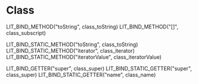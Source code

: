 # Class

LIT_BIND_METHOD("toString", class_toString)
LIT_BIND_METHOD("[]", class_subscript)

LIT_BIND_STATIC_METHOD("toString", class_toString)
LIT_BIND_STATIC_METHOD("iterator", class_iterator)
LIT_BIND_STATIC_METHOD("iteratorValue", class_iteratorValue)

LIT_BIND_GETTER("super", class_super)
LIT_BIND_STATIC_GETTER("super", class_super)
LIT_BIND_STATIC_GETTER("name", class_name)